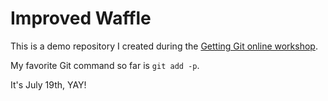 # Improved Waffle
This is a demo repository I created during the [Getting Git online workshop](https://gettinggit.com/online-workshop).

My favorite Git command so far is `git add -p`.

It's July 19th, YAY!
